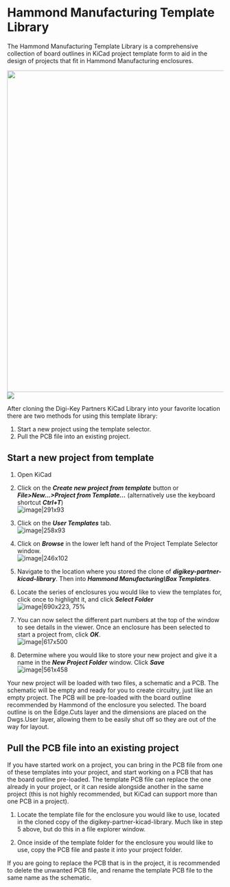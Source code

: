 Hammond Manufacturing Template Library
======

The Hammond Manufacturing Template Library is a comprehensive collection of board outlines in KiCad project template form to aid in the design of projects that fit in Hammond Manufacturing enclosures.<br>

<img src="https://github.com/Reid-L/digikey-partner-kicad-library/blob/master/Hammond%20Manufacturing/Box%20Templates/1553T/1553TT/meta/brd.PNG?raw=true" width="750"><img src="https://www.hammfg.com/files/products/1553t/1553t-pair.jpg">


After cloning the Digi-Key Partners KiCad Library into your favorite location there are two methods for using this template library:
1. Start a new project using the template selector.
2. Pull the PCB file into an existing project.

## Start a new project from template

1. Open KiCad
2. Click on the ***Create new project from template*** button or ***File>New...>Project from Template...*** (alternatively use the keyboard shortcut ***Ctrl+T***)<br>
![image|291x93](https://aws1.discourse-cdn.com/digikey/original/2X/5/5c47521ffd27090f897a77bab917aa2d0d30c353.png) 
3. Click on the ***User Templates*** tab.<br>
![image|258x93](https://aws1.discourse-cdn.com/digikey/original/2X/1/181b2417aa039e91a76234910276af068ce52e6f.png) 
4. Click on ***Browse*** in the lower left hand of the Project Template Selector window.<br>
![image|246x102](https://aws1.discourse-cdn.com/digikey/original/2X/3/31c9d5fa64f8e56ccee43ecd62b34376fad548a3.png) 
5. Navigate to the location where you stored the clone of ***digikey-partner-kicad-library***. Then into ***Hammond Manufacturing\Box Templates***. <br>

6. Locate the series of enclosures you would like to view the templates for, click once to highlight it, and click ***Select Folder***<br>
![image|690x223, 75%](https://aws1.discourse-cdn.com/digikey/optimized/2X/6/6d6f60e1d398d08b47481ecb78b4c050dd59e607_2_517x167.png) 
7. You can now select the different part numbers at the top of the window to see details in the viewer. Once an enclosure has been selected to start a project from, click ***OK***.<br>
![image|617x500](https://aws1.discourse-cdn.com/digikey/original/2X/5/5f86ed3cfced46b21201971c11977aa9cd34d316.png) 
8. Determine where you would like to store your new project and give it a name in the ***New Project Folder*** window. Click ***Save***<br>
![image|561x458](https://aws1.discourse-cdn.com/digikey/original/2X/f/f34494d6c8aef84a032bc913162b626d14bd7eb3.png) 

Your new project will be loaded with two files, a schematic and a PCB. The schematic will be empty and ready for you to create circuitry, just like an empty project. The PCB will be pre-loaded with the board outline recommended by Hammond of the enclosure you selected. The board outline is on the Edge.Cuts layer and the dimensions are placed on the Dwgs.User layer, allowing them to be easily shut off so they are out of the way for layout.

## Pull the PCB file into an existing project

If you have started work on a project, you can bring in the PCB file from one of these templates into your project, and start working on a PCB that has the board outline pre-loaded. The template PCB file can replace the one already in your project, or it can reside alongside another in the same project (this is not highly recommended, but KiCad can support more than one PCB in a project).

1. Locate the template file for the enclosure you would like to use, located in the cloned copy of the digikey-partner-kicad-library. Much like in step 5 above, but do this in a file explorer window.

2. Once inside of the template folder for the enclosure you would like to use, copy the PCB file and paste it into your project folder.

If you are going to replace the PCB that is in the project, it is recommended to delete the unwanted PCB file, and rename the template PCB file to the same name as the schematic.
